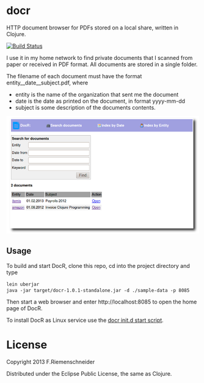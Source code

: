 docr
====

HTTP document browser for PDFs stored on a local share, written in Clojure.

[![Build Status](https://travis-ci.org/friemen/docr.png?branch=master)](https://travis-ci.org/friemen/docr)

I use it in my home network to find private documents that I scanned from paper or received in PDF format. 
All documents are stored in a single folder.

The filename of each document must have the format entity\_\_date\_\_subject.pdf, where
 - entity is the name of the organization that sent me the document
 - date is the date as printed on the document, in format yyyy-mm-dd
 - subject is some description of the documents contents.


![DocR Homepage](screenshot.png)



Usage
-----

To build and start DocR, clone this repo, cd into the project directory and type

    lein uberjar
    java -jar target/docr-1.0.1-standalone.jar -d ./sample-data -p 8085

Then start a web browser and enter http://localhost:8085 to open the home page of DocR.

To install DocR as Linux service use the [docr init.d start script](docr). 

License
=======

Copyright 2013 F.Riemenschneider

Distributed under the Eclipse Public License, the same as Clojure.
